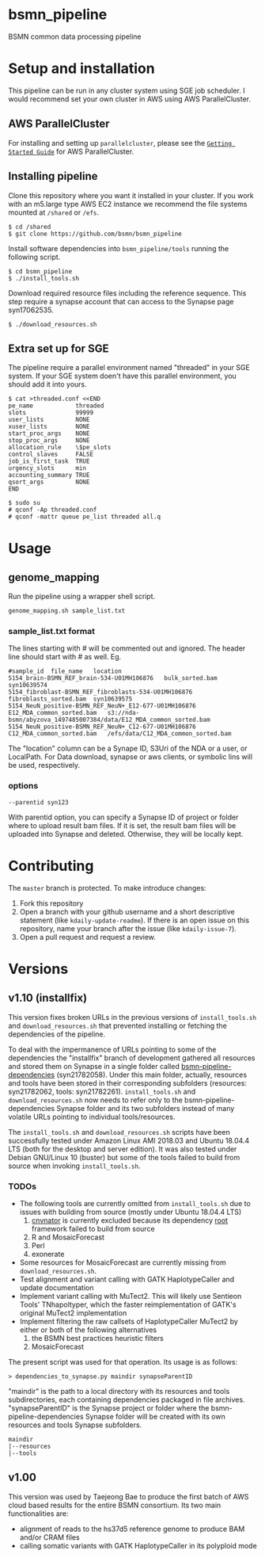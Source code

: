 # bsmn_pipeline
BSMN common data processing pipeline

# Setup and installation
This pipeline can be run in any cluster system using SGE job scheduler. I would recommend set your own cluster in AWS using AWS ParallelCluster.

## AWS ParallelCluster
For installing and setting up `parallelcluster`, please see the [`Getting Started Guide`](https://aws-parallelcluster.readthedocs.io/en/latest/getting_started.html) for AWS ParallelCluster.

## Installing pipeline
Clone this repository where you want it installed in your cluster. If you work with an m5.large type AWS EC2 instance we recommend the file systems mounted at `/shared` or `/efs`.
```
$ cd /shared
$ git clone https://github.com/bsmn/bsmn_pipeline
```

Install software dependencies into `bsmn_pipeline/tools` running the following script.
```
$ cd bsmn_pipeline
$ ./install_tools.sh
```

Download required resource files including the reference sequence. This step require a synapse account that can access to the Synapse page syn17062535.
```
$ ./download_resources.sh
```

## Extra set up for SGE
The pipeline require a parallel environment named "threaded" in  your SGE system. If your SGE system doen't have this parallel environment, you should add it into yours.
```
$ cat >threaded.conf <<END
pe_name            threaded
slots              99999
user_lists         NONE
xuser_lists        NONE
start_proc_args    NONE
stop_proc_args     NONE
allocation_rule    \$pe_slots
control_slaves     FALSE
job_is_first_task  TRUE
urgency_slots      min
accounting_summary TRUE
qsort_args         NONE
END
```
```
$ sudo su
# qconf -Ap threaded.conf
# qconf -mattr queue pe_list threaded all.q
```

# Usage
## genome_mapping
Run the pipeline using a wrapper shell script.
```bash
genome_mapping.sh sample_list.txt
```

### sample_list.txt format
The lines starting with # will be commented out and ignored. The header line should start with # as well. Eg.
```
#sample_id	file_name	location
5154_brain-BSMN_REF_brain-534-U01MH106876	bulk_sorted.bam	syn10639574
5154_fibroblast-BSMN_REF_fibroblasts-534-U01MH106876	fibroblasts_sorted.bam	syn10639575
5154_NeuN_positive-BSMN_REF_NeuN+_E12-677-U01MH106876	E12_MDA_common_sorted.bam	s3://nda-bsmn/abyzova_1497485007384/data/E12_MDA_common_sorted.bam
5154_NeuN_positive-BSMN_REF_NeuN+_C12-677-U01MH106876	C12_MDA_common_sorted.bam	/efs/data/C12_MDA_common_sorted.bam
```
The "location" column can be a Synape ID, S3Uri of the NDA or a user, or LocalPath. For Data download, synapse or aws clients, or symbolic lins will be used, respectively.

### options
```
--parentid syn123
```
With parentid option, you can specify a Synapse ID of project or folder where to upload result bam files. If it is set, the result bam files will be uploaded into Synapse and deleted. Otherwise, they will be locally kept.

# Contributing

The `master` branch is protected. To make introduce changes:

1. Fork this repository
2. Open a branch with your github username and a short descriptive statement (like `kdaily-update-readme`). If there is an open issue on this repository, name your branch after the issue (like `kdaily-issue-7`).
3. Open a pull request and request a review.

# Versions

## v1.10 (installfix)

This version fixes broken URLs in the previous versions of `install_tools.sh` and `download_resources.sh` that prevented installing or fetching the dependencies of the pipeline.

To deal with the impermanence of URLs pointing to some of the dependencies the "installfix" branch of development gathered all resources and stored them on Synapse in a single folder called [bsmn-pipeline-dependencies](https://www.synapse.org/#!Synapse:syn21782058) (syn21782058).  Under this main folder, actually, resources and tools have been stored in their corresponding subfolders (resources: syn21782062, tools: syn21782261).  `install_tools.sh` and `download_resources.sh` now needs to refer only to the bsmn-pipeline-dependencies Synapse folder and its two subfolders instead of many volatile URLs pointing to individual tools/resources.

The `install_tools.sh` and `download_resources.sh` scripts have been successfully tested under Amazon Linux AMI 2018.03 and Ubuntu 18.04.4 LTS (both for the desktop and server edition).  It was also tested under Debian GNU/Linux 10 (buster) but some of the tools failed to build from source when invoking `install_tools.sh`.

### TODOs

* The following tools are currently omitted from `install_tools.sh` due to issues with building from source (mostly under Ubuntu 18.04.4 LTS)
    1. [cnvnator](https://github.com/abyzovlab/CNVnator) is currently excluded because its dependency [root](https://root.cern.ch/) framework failed to build from source
    1. R and MosaicForecast
    1. Perl
    1. exonerate
* Some resources for MosaicForecast are currently missing from `download_resources.sh`.
* Test alignment and variant calling with GATK HaplotypeCaller and update documentation
* Implement variant calling with MuTect2.  This will likely use Sentieon Tools' TNhapoltyper, which the faster reimplementation of GATK's original MuTect2 implementation
* Implement filtering the raw callsets of HaplotypeCaller MuTect2 by either or both of the following alternatives
    1. the BSMN best practices heuristic filters
    1. MosaicForecast



The present script was used for that operation.  Its usage is as follows:

```
> dependencies_to_synapse.py maindir synapseParentID
```

"maindir" is the path to a local directory with its resources and tools
subdirectories, each containing dependencies packaged in file archives.
"synapseParentID" is the Synapse project or folder where the
bsmn-pipeline-dependencies Synapse folder will be created with its own
resources and tools Synapse subfolders.

```
maindir
|--resources
|--tools
```

## v1.00

This version was used by Taejeong Bae to produce the first batch of AWS cloud based results for the entire BSMN consortium.  Its two main functionalities are:
* alignment of reads to the hs37d5 reference genome to produce BAM and/or CRAM files
* calling somatic variants with GATK HaplotypeCaller in its polyploid mode
